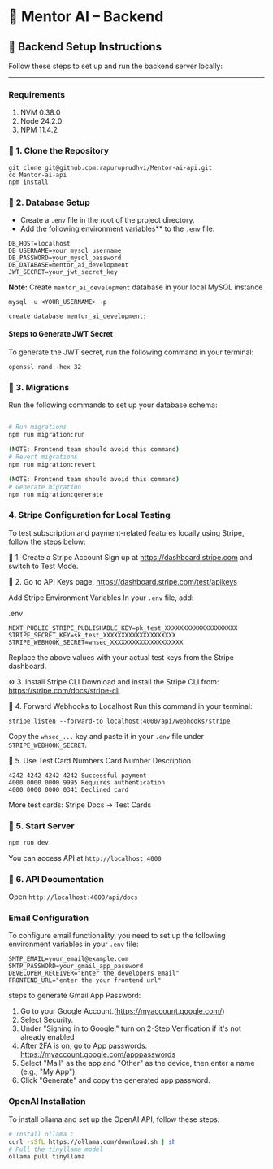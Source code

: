 # 🧠 Mentor AI – Backend

## 🚀 Backend Setup Instructions

Follow these steps to set up and run the backend server locally:

---

### Requirements

1. NVM 0.38.0
2. Node 24.2.0
3. NPM 11.4.2

### 📁 1. Clone the Repository

```
git clone git@github.com:rapuruprudhvi/Mentor-ai-api.git
cd Mentor-ai-api
npm install
```

### 📁 **2. Database Setup**

- Create a `.env` file in the root of the project directory.
- Add the following environment variables** to the `.env` file:

```
DB_HOST=localhost
DB_USERNAME=your_mysql_username
DB_PASSWORD=your_mysql_password
DB_DATABASE=mentor_ai_development
JWT_SECRET=your_jwt_secret_key
```

**Note:** Create `mentor_ai_development` database in your local MySQL instance

```
mysql -u <YOUR_USERNAME> -p

create database mentor_ai_development;
```

#### Steps to Generate JWT Secret
To generate the JWT secret, run the following command in your terminal:

```
openssl rand -hex 32
```

### 📁 3. **Migrations**
Run the following commands to set up your database schema:

```bash

# Run migrations
npm run migration:run

(NOTE: Frontend team should avoid this command)
# Revert migrations
npm run migration:revert

(NOTE: Frontend team should avoid this command)
# Generate migration
npm run migration:generate
```

### 4. Stripe Configuration for Local Testing
To test subscription and payment-related features locally using Stripe, follow the steps below:

🔧 1. Create a Stripe Account
Sign up at https://dashboard.stripe.com and switch to Test Mode.

🔑 2. Go to API Keys page, https://dashboard.stripe.com/test/apikeys

Add Stripe Environment Variables
In your `.env` file, add:

.env
```
NEXT_PUBLIC_STRIPE_PUBLISHABLE_KEY=pk_test_XXXXXXXXXXXXXXXXXXXX
STRIPE_SECRET_KEY=sk_test_XXXXXXXXXXXXXXXXXXXX
STRIPE_WEBHOOK_SECRET=whsec_XXXXXXXXXXXXXXXXXXXX
```
Replace the above values with your actual test keys from the Stripe dashboard.

⚙️ 3. Install Stripe CLI
Download and install the Stripe CLI from: https://stripe.com/docs/stripe-cli

🔄 4. Forward Webhooks to Localhost
Run this command in your terminal:

```
stripe listen --forward-to localhost:4000/api/webhooks/stripe
```
Copy the `whsec_...` key and paste it in your `.env` file under `STRIPE_WEBHOOK_SECRET`.

🧪 5. Use Test Card Numbers
Card Number	Description
```
4242 4242 4242 4242	Successful payment
4000 0000 0000 9995	Requires authentication
4000 0000 0000 0341	Declined card
```
More test cards: Stripe Docs → Test Cards

### 📁 5. Start Server

```bash
npm run dev
```

You can access API at `http://localhost:4000`

### 📁 6. API Documentation

Open `http://localhost:4000/api/docs`



### Email Configuration
To configure email functionality, you need to set up the following environment variables in your `.env` file:

```env
SMTP_EMAIL=your_email@example.com
SMTP_PASSWORD=your_gmail_app_password
DEVELOPER_RECEIVER="Enter the developers email"
FRONTEND_URL="enter the your frontend url"
```
steps to generate Gmail App Password:
1. Go to your Google Account.(https://myaccount.google.com/)
2. Select Security.
3. Under "Signing in to Google," turn on 2-Step Verification if it's not already enabled
4. After 2FA is on, go to App passwords: https://myaccount.google.com/apppasswords
5. Select "Mail" as the app and "Other" as the device, then enter a name (e.g., "My App").
6. Click "Generate" and copy the generated app password.


### OpenAI Installation
To install ollama and set up the OpenAI API, follow these steps:
```bash
# Install ollama :
curl -sSfL https://ollama.com/download.sh | sh
# Pull the tinyllama model
ollama pull tinyllama



